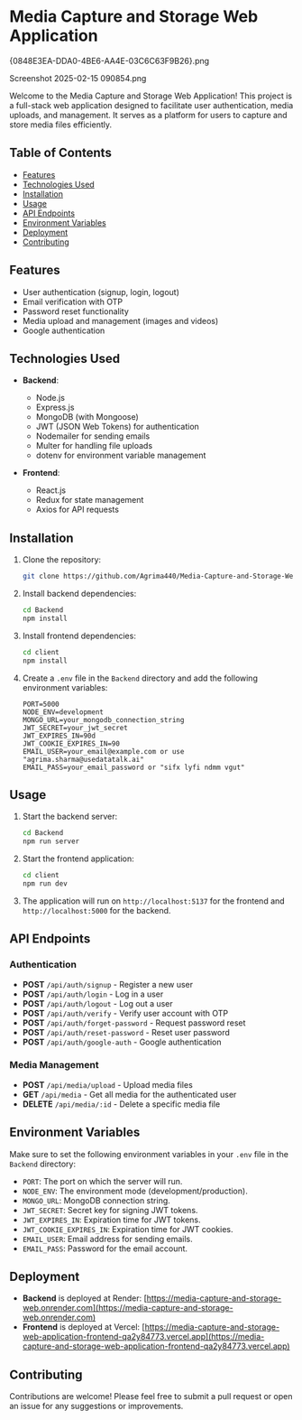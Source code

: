 # Media Capture and Storage Web Application

{0848E3EA-DDA0-4BE6-AA4E-03C6C63F9B26}.png

Screenshot 2025-02-15 090854.png



Welcome to the Media Capture and Storage Web Application! This project is a full-stack web application designed to facilitate user authentication, media uploads, and management.
It serves as a platform for users to capture and store media files efficiently.

## Table of Contents

- [Features](#features)
- [Technologies Used](#technologies-used)
- [Installation](#installation)
- [Usage](#usage)
- [API Endpoints](#api-endpoints)
- [Environment Variables](#environment-variables)
- [Deployment](#deployment)
- [Contributing](#contributing)

## Features

- User authentication (signup, login, logout)
- Email verification with OTP
- Password reset functionality
- Media upload and management (images and videos)
- Google authentication

## Technologies Used

- **Backend**:
  - Node.js
  - Express.js
  - MongoDB (with Mongoose)
  - JWT (JSON Web Tokens) for authentication
  - Nodemailer for sending emails
  - Multer for handling file uploads
  - dotenv for environment variable management

- **Frontend**:
  - React.js
  - Redux for state management
  - Axios for API requests

## Installation

1. Clone the repository:
   ```bash
   git clone https://github.com/Agrima440/Media-Capture-and-Storage-Web-Application.git
   ```

2. Install backend dependencies:
   ```bash
   cd Backend
   npm install
   ```

3. Install frontend dependencies:
   ```bash
   cd client
   npm install
   ```

4. Create a `.env` file in the `Backend` directory and add the following environment variables:
   ```plaintext
   PORT=5000
   NODE_ENV=development
   MONGO_URL=your_mongodb_connection_string
   JWT_SECRET=your_jwt_secret
   JWT_EXPIRES_IN=90d
   JWT_COOKIE_EXPIRES_IN=90
   EMAIL_USER=your_email@example.com or use "agrima.sharma@usedatatalk.ai"
   EMAIL_PASS=your_email_password or "sifx lyfi ndmm vgut"
   ```

## Usage

1. Start the backend server:
   ```bash
   cd Backend
   npm run server
   ```

2. Start the frontend application:
   ```bash
   cd client
   npm run dev
   ```

3. The application will run on `http://localhost:5137` for the frontend and `http://localhost:5000` for the backend.

## API Endpoints

### Authentication

- **POST** `/api/auth/signup` - Register a new user
- **POST** `/api/auth/login` - Log in a user
- **POST** `/api/auth/logout` - Log out a user
- **POST** `/api/auth/verify` - Verify user account with OTP
- **POST** `/api/auth/forget-password` - Request password reset
- **POST** `/api/auth/reset-password` - Reset user password
- **POST** `/api/auth/google-auth` - Google authentication

### Media Management

- **POST** `/api/media/upload` - Upload media files
- **GET** `/api/media` - Get all media for the authenticated user
- **DELETE** `/api/media/:id` - Delete a specific media file

## Environment Variables

Make sure to set the following environment variables in your `.env` file in the `Backend` directory:

- `PORT`: The port on which the server will run.
- `NODE_ENV`: The environment mode (development/production).
- `MONGO_URL`: MongoDB connection string.
- `JWT_SECRET`: Secret key for signing JWT tokens.
- `JWT_EXPIRES_IN`: Expiration time for JWT tokens.
- `JWT_COOKIE_EXPIRES_IN`: Expiration time for JWT cookies.
- `EMAIL_USER`: Email address for sending emails.
- `EMAIL_PASS`: Password for the email account.

## Deployment

- **Backend** is deployed at Render: [https://media-capture-and-storage-web.onrender.com](https://media-capture-and-storage-web.onrender.com)
- **Frontend** is deployed at Vercel: [https://media-capture-and-storage-web-application-frontend-qa2y84773.vercel.app](https://media-capture-and-storage-web-application-frontend-qa2y84773.vercel.app)

## Contributing

Contributions are welcome! Please feel free to submit a pull request or open an issue for any suggestions or improvements.

